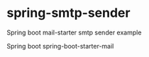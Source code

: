 # spring-smtp-sender
Spring boot mail-starter smtp sender example

Spring boot
spring-boot-starter-mail
